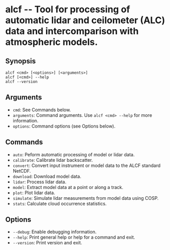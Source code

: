 alcf -- Tool for processing of automatic lidar and ceilometer (ALC) data and intercomparison with atmospheric models.
====

Synopsis
--------

    alcf <cmd> [<options>] [<arguments>]
    alcf [<cmd>] --help
    alcf --version

Arguments
---------

- `cmd`: See Commands below.
- `arguments`: Command arguments. Use `alcf <cmd> --help` for more information.
- `options`: Command options (see Options below).

Commands
--------

- `auto`: Peform automatic processing of model or lidar data.
- `calibrate`: Calibrate lidar backscatter.
- `convert`: Convert input instrument or model data to the ALCF standard NetCDF.
- `download`: Download model data.
- `lidar`: Process lidar data.
- `model`: Extract model data at a point or along a track.
- `plot`: Plot lidar data.
- `simulate`: Simulate lidar measurements from model data using COSP.
- `stats`: Calculate cloud occurrence statistics.

Options
-------

- `--debug`: Enable debugging information.
- `--help`: Print general help or help for a command and exit.
- `--version`: Print version and exit.
